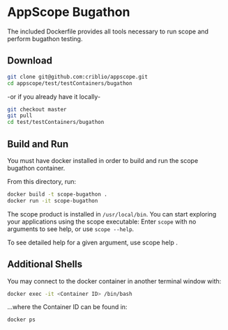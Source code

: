# AppScope Bugathon

The included Dockerfile provides all tools necessary to run scope and perform bugathon testing.

## Download

```bash
git clone git@github.com:criblio/appscope.git
cd appscope/test/testContainers/bugathon
```
-or if you already have it locally-
```bash
git checkout master
git pull
cd test/testContainers/bugathon
```

## Build and Run

You must have docker installed in order to build and run the scope bugathon container.

From this directory, run:

```bash
docker build -t scope-bugathon .
docker run -it scope-bugathon
```

The scope product is installed in `/usr/local/bin`. You can start exploring your applications using the scope executable: Enter `scope` with no arguments to see help, or use `scope --help`.

To see detailed help for a given argument, use scope help <argument>.

## Additional Shells

You may connect to the docker container in another terminal window with:

```bash
docker exec -it <Container ID> /bin/bash
```

...where the Container ID can be found in:

```bash
docker ps
```


